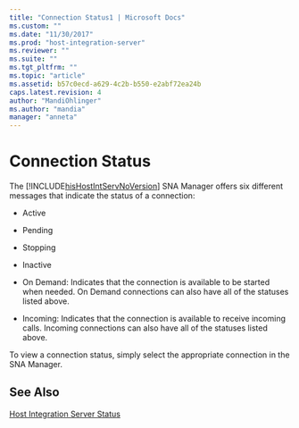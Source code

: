 ```yaml
---
title: "Connection Status1 | Microsoft Docs"
ms.custom: ""
ms.date: "11/30/2017"
ms.prod: "host-integration-server"
ms.reviewer: ""
ms.suite: ""
ms.tgt_pltfrm: ""
ms.topic: "article"
ms.assetid: b57c0ecd-a629-4c2b-b550-e2abf72ea24b
caps.latest.revision: 4
author: "MandiOhlinger"
ms.author: "mandia"
manager: "anneta"
---
```

# Connection Status
The [!INCLUDE[hisHostIntServNoVersion](../includes/hishostintservnoversion-md.md)] SNA Manager offers six different messages that indicate the status of a connection:  
  
-   Active  
  
-   Pending  
  
-   Stopping  
  
-   Inactive  
  
-   On Demand: Indicates that the connection is available to be started when needed. On Demand connections can also have all of the statuses listed above.  
  
-   Incoming: Indicates that the connection is available to receive incoming calls. Incoming connections can also have all of the statuses listed above.  
  
 To view a connection status, simply select the appropriate connection in the SNA Manager.  
  
## See Also  
 [Host Integration Server Status](../core/host-integration-server-status1.md)